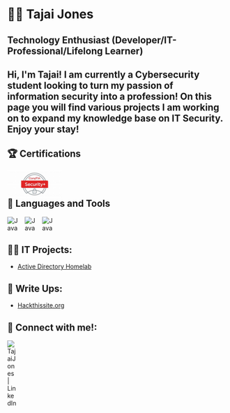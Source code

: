 <h1>
<h1>👨‍🎓 Tajai Jones </h1>
<h2><strong>Technology Enthusiast (Developer/IT-Professional/Lifelong Learner)</strong><h2>

Hi, I'm Tajai! I am currently a Cybersecurity student looking to turn my passion of information security into a profession! On this page you will find various projects I am working on to expand my knowledge base on IT Security. Enjoy your stay!
</h1>

<h2>🏆 Certifications </h2>
<P>
  <img align="left" alt="Java" width="125px" style="padding-right:30px;"src="Security+.jpg" />
  <br>
  <br>
</P>
<h2> 🧰 Languages and Tools </h2>
<p>
  <img align="left" alt="Java" width="30px" style="padding-right:10px;"src="https://cdn.jsdelivr.net/gh/devicons/devicon@latest/icons/python/python-original.svg" />
  <img align="left" alt="Java" width="30px" style="padding-right:10px;"src="https://cdn.jsdelivr.net/gh/devicons/devicon@latest/icons/linux/linux-original.svg" />
  <img align="left" alt="Java" width="30px" style="padding-right:10px;"src="https://cdn.jsdelivr.net/gh/devicons/devicon@latest/icons/html5/html5-original-wordmark.svg" />
  <br>
  <br>
</p>
  
<h2>👨‍💻 IT Projects:</h2>

  - [Active Directory Homelab](https://github.com/TJD48/LABURL)

<h2>📝 Write Ups:</h2>
  <ul>
    <li><a href="hackthissite.org_Writeups">Hackthissite.org</a></li>
  </ul>
<h2> 🤳 Connect with me!:</h2>

[<img align="left" alt="TajaiJones | LinkedIn" width="22px" src="https://cdn.jsdelivr.net/npm/simple-icons@v3/icons/linkedin.svg" />][linkedin]

[linkedin]: https://www.linkedin.com/in/tajai-jones-2b24b1204/

<!---
Here are some ideas to get you started:

- 🔭 I’m currently working on ...
- 🌱 I’m currently learning ...
- 👯 I’m looking to collaborate on ...
- 🤔 I’m looking for help with ...
- 💬 Ask me about ...
- 📫 How to reach me: ...
- 😄 Pronouns: ...
- ⚡ Fun fact: ...
-->

